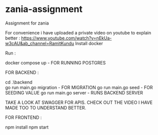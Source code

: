 # zania-assignment
 Assignment for zania

For convenience i have uploaded a private video on youtube to explain better : https://www.youtube.com/watch?v=nEkUa-w3cAU&ab_channel=RamitKundu 
 Install docker 

 Run : 

docker compose up - FOR RUNNING POSTGRES

FOR BACKEND : 

cd .\backend\
 go run main.go migration                 - FOR MIGRATION
  go run main.go seed                     - FOR SEEDING VALUE
   go run main.go server                  - RUNS BACKEND SERVER

   TAKE A LOOK AT SWAGGER FOR APIS. CHECK OUT THE VIDEO I HAVE MADE TOO TO UNDERSTAND BETTER.

FOR FRONTEND :

npm install 
npm start







